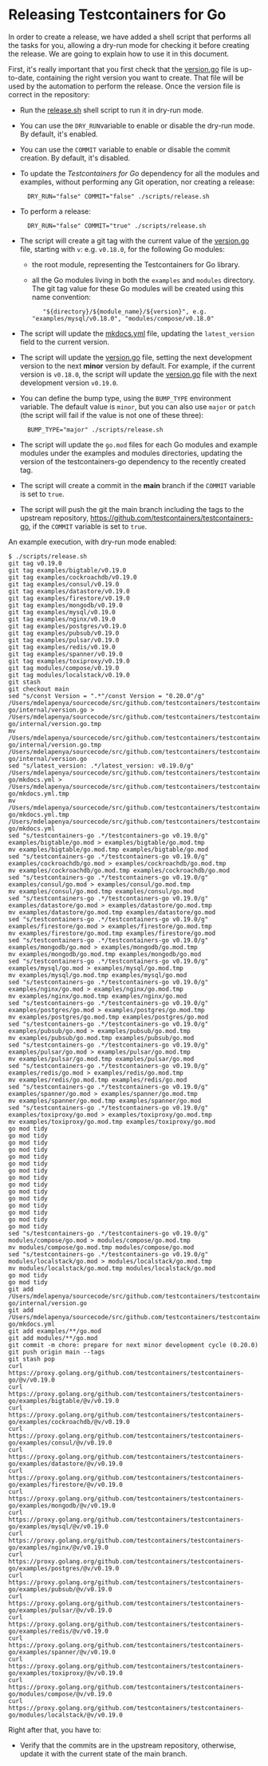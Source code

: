 # Releasing Testcontainers for Go

In order to create a release, we have added a shell script that performs all the tasks for you, allowing a dry-run mode for checking it before creating the release. We are going to explain how to use it in this document.

First, it's really important that you first check that the [version.go](./internal/version.go) file is up-to-date, containing the right version you want to create. That file will be used by the automation to perform the release.
Once the version file is correct in the repository:

- Run the [release.sh](./scripts/release.sh) shell script to run it in dry-run mode.
- You can use the `DRY_RUN`variable to enable or disable the dry-run mode. By default, it's enabled.
- You can use the `COMMIT` variable to enable or disable the commit creation. By default, it's disabled.
- To update the _Testcontainers for Go_ dependency for all the modules and examples, without performing any Git operation, nor creating a release:

        DRY_RUN="false" COMMIT="false" ./scripts/release.sh

- To perform a release:

        DRY_RUN="false" COMMIT="true" ./scripts/release.sh

- The script will create a git tag with the current value of the [version.go](./internal/version.go) file, starting with `v`: e.g. `v0.18.0`, for the following Go modules:
    - the root module, representing the Testcontainers for Go library.
    - all the Go modules living in both the `examples` and `modules` directory. The git tag value for these Go modules will be created using this name convention:

             "${directory}/${module_name}/${version}", e.g. "examples/mysql/v0.18.0", "modules/compose/v0.18.0"

- The script will update the [mkdocs.yml](./mkdocks.yml) file, updating the `latest_version` field to the current version.
- The script will update the [version.go](./internal/version.go) file, setting the next development version to the next **minor** version by default. For example, if the current version is `v0.18.0`, the script will update the [version.go](./internal/version.go) file with the next development version `v0.19.0`.
- You can define the bump type, using the `BUMP_TYPE` environment variable. The default value is `minor`, but you can also use `major` or `patch` (the script will fail if the value is not one of these three):

        BUMP_TYPE="major" ./scripts/release.sh

- The script will update the `go.mod` files for each Go modules and example modules under the examples and modules directories, updating the version of the testcontainers-go dependency to the recently created tag.
- The script will create a commit in the **main** branch if the `COMMIT` variable is set to `true`.
- The script will push the git the main branch including the tags to the upstream repository, https://github.com/testcontainers/testcontainers-go, if the `COMMIT` variable is set to `true`.

An example execution, with dry-run mode enabled:

```
$ ./scripts/release.sh
git tag v0.19.0
git tag examples/bigtable/v0.19.0
git tag examples/cockroachdb/v0.19.0
git tag examples/consul/v0.19.0
git tag examples/datastore/v0.19.0
git tag examples/firestore/v0.19.0
git tag examples/mongodb/v0.19.0
git tag examples/mysql/v0.19.0
git tag examples/nginx/v0.19.0
git tag examples/postgres/v0.19.0
git tag examples/pubsub/v0.19.0
git tag examples/pulsar/v0.19.0
git tag examples/redis/v0.19.0
git tag examples/spanner/v0.19.0
git tag examples/toxiproxy/v0.19.0
git tag modules/compose/v0.19.0
git tag modules/localstack/v0.19.0
git stash
git checkout main
sed "s/const Version = ".*"/const Version = "0.20.0"/g" /Users/mdelapenya/sourcecode/src/github.com/testcontainers/testcontainers-go/internal/version.go > /Users/mdelapenya/sourcecode/src/github.com/testcontainers/testcontainers-go/internal/version.go.tmp
mv /Users/mdelapenya/sourcecode/src/github.com/testcontainers/testcontainers-go/internal/version.go.tmp /Users/mdelapenya/sourcecode/src/github.com/testcontainers/testcontainers-go/internal/version.go
sed "s/latest_version: .*/latest_version: v0.19.0/g" /Users/mdelapenya/sourcecode/src/github.com/testcontainers/testcontainers-go/mkdocs.yml > /Users/mdelapenya/sourcecode/src/github.com/testcontainers/testcontainers-go/mkdocs.yml.tmp
mv /Users/mdelapenya/sourcecode/src/github.com/testcontainers/testcontainers-go/mkdocs.yml.tmp /Users/mdelapenya/sourcecode/src/github.com/testcontainers/testcontainers-go/mkdocs.yml
sed "s/testcontainers-go .*/testcontainers-go v0.19.0/g" examples/bigtable/go.mod > examples/bigtable/go.mod.tmp
mv examples/bigtable/go.mod.tmp examples/bigtable/go.mod
sed "s/testcontainers-go .*/testcontainers-go v0.19.0/g" examples/cockroachdb/go.mod > examples/cockroachdb/go.mod.tmp
mv examples/cockroachdb/go.mod.tmp examples/cockroachdb/go.mod
sed "s/testcontainers-go .*/testcontainers-go v0.19.0/g" examples/consul/go.mod > examples/consul/go.mod.tmp
mv examples/consul/go.mod.tmp examples/consul/go.mod
sed "s/testcontainers-go .*/testcontainers-go v0.19.0/g" examples/datastore/go.mod > examples/datastore/go.mod.tmp
mv examples/datastore/go.mod.tmp examples/datastore/go.mod
sed "s/testcontainers-go .*/testcontainers-go v0.19.0/g" examples/firestore/go.mod > examples/firestore/go.mod.tmp
mv examples/firestore/go.mod.tmp examples/firestore/go.mod
sed "s/testcontainers-go .*/testcontainers-go v0.19.0/g" examples/mongodb/go.mod > examples/mongodb/go.mod.tmp
mv examples/mongodb/go.mod.tmp examples/mongodb/go.mod
sed "s/testcontainers-go .*/testcontainers-go v0.19.0/g" examples/mysql/go.mod > examples/mysql/go.mod.tmp
mv examples/mysql/go.mod.tmp examples/mysql/go.mod
sed "s/testcontainers-go .*/testcontainers-go v0.19.0/g" examples/nginx/go.mod > examples/nginx/go.mod.tmp
mv examples/nginx/go.mod.tmp examples/nginx/go.mod
sed "s/testcontainers-go .*/testcontainers-go v0.19.0/g" examples/postgres/go.mod > examples/postgres/go.mod.tmp
mv examples/postgres/go.mod.tmp examples/postgres/go.mod
sed "s/testcontainers-go .*/testcontainers-go v0.19.0/g" examples/pubsub/go.mod > examples/pubsub/go.mod.tmp
mv examples/pubsub/go.mod.tmp examples/pubsub/go.mod
sed "s/testcontainers-go .*/testcontainers-go v0.19.0/g" examples/pulsar/go.mod > examples/pulsar/go.mod.tmp
mv examples/pulsar/go.mod.tmp examples/pulsar/go.mod
sed "s/testcontainers-go .*/testcontainers-go v0.19.0/g" examples/redis/go.mod > examples/redis/go.mod.tmp
mv examples/redis/go.mod.tmp examples/redis/go.mod
sed "s/testcontainers-go .*/testcontainers-go v0.19.0/g" examples/spanner/go.mod > examples/spanner/go.mod.tmp
mv examples/spanner/go.mod.tmp examples/spanner/go.mod
sed "s/testcontainers-go .*/testcontainers-go v0.19.0/g" examples/toxiproxy/go.mod > examples/toxiproxy/go.mod.tmp
mv examples/toxiproxy/go.mod.tmp examples/toxiproxy/go.mod
go mod tidy
go mod tidy
go mod tidy
go mod tidy
go mod tidy
go mod tidy
go mod tidy
go mod tidy
go mod tidy
go mod tidy
go mod tidy
go mod tidy
go mod tidy
go mod tidy
go mod tidy
sed "s/testcontainers-go .*/testcontainers-go v0.19.0/g" modules/compose/go.mod > modules/compose/go.mod.tmp
mv modules/compose/go.mod.tmp modules/compose/go.mod
sed "s/testcontainers-go .*/testcontainers-go v0.19.0/g" modules/localstack/go.mod > modules/localstack/go.mod.tmp
mv modules/localstack/go.mod.tmp modules/localstack/go.mod
go mod tidy
go mod tidy
git add /Users/mdelapenya/sourcecode/src/github.com/testcontainers/testcontainers-go/internal/version.go
git add /Users/mdelapenya/sourcecode/src/github.com/testcontainers/testcontainers-go/mkdocs.yml
git add examples/**/go.mod
git add modules/**/go.mod
git commit -m chore: prepare for next minor development cycle (0.20.0)
git push origin main --tags
git stash pop
curl https://proxy.golang.org/github.com/testcontainers/testcontainers-go/@v/v0.19.0
curl https://proxy.golang.org/github.com/testcontainers/testcontainers-go/examples/bigtable/@v/v0.19.0
curl https://proxy.golang.org/github.com/testcontainers/testcontainers-go/examples/cockroachdb/@v/v0.19.0
curl https://proxy.golang.org/github.com/testcontainers/testcontainers-go/examples/consul/@v/v0.19.0
curl https://proxy.golang.org/github.com/testcontainers/testcontainers-go/examples/datastore/@v/v0.19.0
curl https://proxy.golang.org/github.com/testcontainers/testcontainers-go/examples/firestore/@v/v0.19.0
curl https://proxy.golang.org/github.com/testcontainers/testcontainers-go/examples/mongodb/@v/v0.19.0
curl https://proxy.golang.org/github.com/testcontainers/testcontainers-go/examples/mysql/@v/v0.19.0
curl https://proxy.golang.org/github.com/testcontainers/testcontainers-go/examples/nginx/@v/v0.19.0
curl https://proxy.golang.org/github.com/testcontainers/testcontainers-go/examples/postgres/@v/v0.19.0
curl https://proxy.golang.org/github.com/testcontainers/testcontainers-go/examples/pubsub/@v/v0.19.0
curl https://proxy.golang.org/github.com/testcontainers/testcontainers-go/examples/pulsar/@v/v0.19.0
curl https://proxy.golang.org/github.com/testcontainers/testcontainers-go/examples/redis/@v/v0.19.0
curl https://proxy.golang.org/github.com/testcontainers/testcontainers-go/examples/spanner/@v/v0.19.0
curl https://proxy.golang.org/github.com/testcontainers/testcontainers-go/examples/toxiproxy/@v/v0.19.0
curl https://proxy.golang.org/github.com/testcontainers/testcontainers-go/modules/compose/@v/v0.19.0
curl https://proxy.golang.org/github.com/testcontainers/testcontainers-go/modules/localstack/@v/v0.19.0
```

Right after that, you have to:
- Verify that the commits are in the upstream repository, otherwise, update it with the current state of the main branch.
